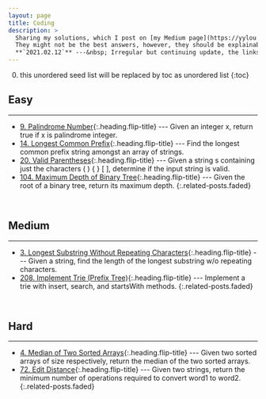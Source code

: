 ```yaml
---
layout: page
title: Coding
description: >
  Sharing my solutions, which I post on [my Medium page](https://yylou.medium.com/){:target="_blank"}, to the [LeetCode](https://leetcode.com/problemset/all/){:target="_blank"} problems. <br>
  They might not be the best answers, however, they should be explainable for your interview. Please feel free to contact me to correct or enhance the answers. <br><br>
  **`2021.02.12`** ---&nbsp; Irregular but continuing update, the links are empty only for now, please keep following.
---
```


0. this unordered seed list will be replaced by toc as unordered list
{:toc}


## Easy
---
* [9. Palindrome Number](#){:.heading.flip-title} --- Given an integer x, return true if x is palindrome integer.
* [14. Longest Common Prefix](#){:.heading.flip-title} --- Find the longest common prefix string amongst an array of strings.
* [20. Valid Parentheses](#){:.heading.flip-title} --- Given a string s containing just the characters ( ) { } [ ], determine if the input string is valid.
* [104. Maximum Depth of Binary Tree](#){:.heading.flip-title} --- Given the root of a binary tree, return its maximum depth.
{:.related-posts.faded}

<br>

## Medium
---
* [3. Longest Substring Without Repeating Characters](#){:.heading.flip-title} --- Given a string, find the length of the longest substring w/o repeating characters.
* [208. Implement Trie (Prefix Tree)](#){:.heading.flip-title} --- Implement a trie with insert, search, and startsWith methods.
{:.related-posts.faded}

<br>

## Hard
---
* [4. Median of Two Sorted Arrays](#){:.heading.flip-title} --- Given two sorted arrays of size respectively, return the median of the two sorted arrays.
* [72. Edit Distance](#){:.heading.flip-title} --- Given two strings, return the minimum number of operations required to convert word1 to word2.
{:.related-posts.faded}
